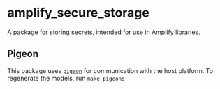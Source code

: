 # amplify_secure_storage

A package for storing secrets, intended for use in Amplify libraries.

## Pigeon

This package uses [`pigeon`](https://pub.dev/packages/pigeon) for communication with the host platform. To regenerate the models, run `make pigeons`
